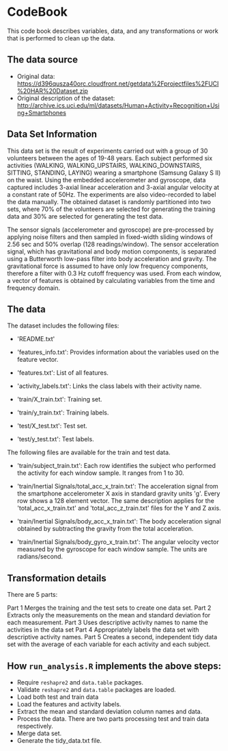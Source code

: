 # CodeBook

This code book describes variables, data, and any transformations or work that is performed to clean up the data.

## The data source

* Original data: https://d396qusza40orc.cloudfront.net/getdata%2Fprojectfiles%2FUCI%20HAR%20Dataset.zip
* Original description of the dataset: http://archive.ics.uci.edu/ml/datasets/Human+Activity+Recognition+Using+Smartphones

## Data Set Information

This data set is the result of experiments carried out with a group of 30 volunteers between the ages of 19-48 years. Each subject performed six activities (WALKING, WALKING_UPSTAIRS, WALKING_DOWNSTAIRS, SITTING, STANDING, LAYING) wearing a smartphone (Samsung Galaxy S II) on the waist. Using the embedded accelerometer and gyroscope, data captured includes 3-axial linear acceleration and 3-axial angular velocity at a constant rate of 50Hz. The experiments are also video-recorded to label the data manually. The obtained dataset is randomly partitioned into two sets, where 70% of the volunteers are selected for generating the training data and 30% are selected for generating the test data.

The sensor signals (accelerometer and gyroscope) are pre-processed by applying noise filters and then sampled in fixed-width sliding windows of 2.56 sec and 50% overlap (128 readings/window). The sensor acceleration signal, which has gravitational and body motion components, is separated using a Butterworth low-pass filter into body acceleration and gravity. The gravitational force is assumed to have only low frequency components, therefore a filter with 0.3 Hz cutoff frequency was used. From each window, a vector of features is obtained by calculating variables from the time and frequency domain.

## The data

The dataset includes the following files:

- 'README.txt'

- 'features_info.txt': Provides information about the variables used on the feature vector.

- 'features.txt': List of all features.

- 'activity_labels.txt': Links the class labels with their activity name.

- 'train/X_train.txt': Training set.

- 'train/y_train.txt': Training labels.

- 'test/X_test.txt': Test set.

- 'test/y_test.txt': Test labels.

The following files are available for the train and test data.

- 'train/subject_train.txt': Each row identifies the subject who performed the activity for each window sample. It ranges from 1 to 30.

- 'train/Inertial Signals/total_acc_x_train.txt': The acceleration signal from the smartphone accelerometer X axis in standard gravity units 'g'. Every row shows a 128 element vector. The same description applies for the 'total_acc_x_train.txt' and 'total_acc_z_train.txt' files for the Y and Z axis.

- 'train/Inertial Signals/body_acc_x_train.txt': The body acceleration signal obtained by subtracting the gravity from the total acceleration.

- 'train/Inertial Signals/body_gyro_x_train.txt': The angular velocity vector measured by the gyroscope for each window sample. The units are radians/second.


## Transformation details

There are 5 parts:

Part 1 Merges the training and the test sets to create one data set.
Part 2 Extracts only the measurements on the mean and standard deviation for each measurement.
Part 3 Uses descriptive activity names to name the activities in the data set
Part 4 Appropriately labels the data set with descriptive activity names.
Part 5 Creates a second, independent tidy data set with the average of each variable for each activity and each subject.

## How ```run_analysis.R``` implements the above steps:

* Require ```reshapre2``` and ```data.table``` packages.
* Validate ```reshapre2``` and ```data.table``` packages are loaded. 
* Load both test and train data
* Load the features and activity labels.
* Extract the mean and standard deviation column names and data.
* Process the data. There are two parts processing test and train data respectively.
* Merge data set.
* Generate the tidy_data.txt file.